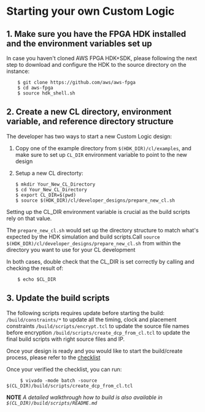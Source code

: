# Starting your own Custom Logic

## 1. Make sure you have the FPGA HDK installed and the environment variables set up

In case you haven't cloned AWS FPGA HDK+SDK, please following the next step to download and configure the HDK to the source directory on the instance:

        $ git clone https://github.com/aws/aws-fpga
        $ cd aws-fpga
        $ source hdk_shell.sh

## 2. Create a new CL directory, environment variable, and reference directory structure

The developer has two ways to start a new Custom Logic design:

 1) Copy one of the example directory from `$(HDK_DIR)/cl/examples`, and make sure to set up `CL_DIR` environment variable to point to the new design 
 
 2) Setup a new CL directorty:
 
        $ mkdir Your_New_CL_Directory
        $ cd Your_New_CL_Directory
        $ export CL_DIR=$(pwd)
        $ source $(HDK_DIR)/cl/developer_designs/prepare_new_cl.sh 
        
Setting up the CL_DIR environment variable is crucial as the build scripts rely on that value.

The `prepare_new_cl.sh` would set up the directory structure to match what's expected by the HDK simulation and build scripts.Call `source $(HDK_DIR)/cl/developer_designs/prepare_new_cl.sh` from within the directory you want to use for your CL development

In both cases, double check that the CL_DIR is set correctly by calling and checking the result of:

        $ echo $CL_DIR

## 3. Update the build scripts

The following scripts requires update before starting the build:
        `/build/constraints/*`   to update all the timing, clock and placement constraints
        `/build/scripts/encrypt.tcl`   to update the source file names before encryption
        `/build/scripts/create_dcp_from_cl.tcl`   to update the final build scripts with right source files and IP.
        
Once your design is ready and you would like to start the build/create process, please refer to the [checklist](../CHECKLIST_FOR_CL_BUILD.md)

Once your verified the checklist, you can run:

         $ vivado -mode batch -source $(CL_DIR)/build/scripts/create_dcp_from_cl.tcl
         
**NOTE** *A detailed walkthrough how to build is also available in `$(CL_DIR)/build/scripts/README.md`*



